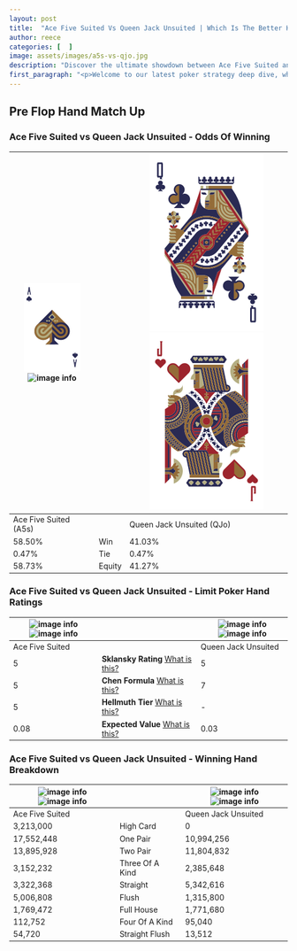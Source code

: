 ```yaml
---
layout: post
title:  "Ace Five Suited Vs Queen Jack Unsuited | Which Is The Better Hand In Poker? A Complete Guide"
author: reece
categories: [  ]
image: assets/images/a5s-vs-qjo.jpg
description: "Discover the ultimate showdown between Ace Five Suited and Queen Jack Unsuited in poker! Uncover the odds, strategies, and scenarios where one hand triumphs over the other. Get ready to up your poker game with this thrilling analysis."
first_paragraph: "<p>Welcome to our latest poker strategy deep dive, where we're pitting two distinct hands against each other in a high-stakes showdown: Ace Five Suited vs Queen Jack Unsuited.</p><p>In the dynamic world of poker, every decision counts, and knowing which hand holds the upper hand is key to your success at the table.</p><p>In this article, we'll dissect these two hands, explore the scenarios where one dominates the other, and equip you with the knowledge to make strategic choices that can tip the odds in your favor.</p><p>Get ready to unravel the intriguing dynamics of these poker hands and elevate your game to new heights.</p>"
---
```




[comment]: # (sp0)

## Pre Flop Hand Match Up

<div class="table hand-ratings" markdown="1"> 



### Ace Five Suited vs Queen Jack Unsuited - Odds Of Winning


    
| ![image info](assets/images/hand1/A.png) ![image info](assets/images/hand1/5s.png) |  | ![image info](assets/images/hand2/Q.png) ![image info](assets/images/hand2/Jo.png) |
| -------- | -------- | -------- |
| Ace Five Suited (A5s) |  | Queen Jack Unsuited (QJo) |
| 58.50% | Win | 41.03% |
| 0.47% | Tie | 0.47% |
| 58.73% | Equity | 41.27% |




[comment]: # (sp1)



### Ace Five Suited vs Queen Jack Unsuited - Limit Poker Hand Ratings


    
| ![image info](https://www.riverpairs.com/assets/images/hand1/A.png) ![image info](https://www.riverpairs.com/assets/images/hand1/5s.png) |  | ![image info](https://www.riverpairs.com/assets/images/hand2/Q.png) ![image info](https://www.riverpairs.com/assets/images/hand2/Jo.png) |
| -------- | -------- | -------- |
| Ace Five Suited |  | Queen Jack Unsuited |
| 5 | **Sklansky Rating** [What is this?](/sklansky-rating-explained) | 5 |
| 5 | **Chen Formula** [What is this?](/chen-formula-explained) | 7 |
| 5 | **Hellmuth Tier** [What is this?](/Hellmuth-tier-explained) | - |
| 0.08 | **Expected Value** [What is this?](/expected-value-explained) | 0.03 |




[comment]: # (sp2)



### Ace Five Suited vs Queen Jack Unsuited - Winning Hand Breakdown


    
| ![image info](https://www.riverpairs.com/assets/images/hand1/A.png) ![image info](https://www.riverpairs.com/assets/images/hand1/5s.png) |  | ![image info](https://www.riverpairs.com/assets/images/hand2/Q.png) ![image info](https://www.riverpairs.com/assets/images/hand2/Jo.png) |
| -------- | -------- | -------- |
| Ace Five Suited |  | Queen Jack Unsuited |
| 3,213,000 | High Card | 0 |
| 17,552,448 | One Pair | 10,994,256 |
| 13,895,928 | Two Pair | 11,804,832 |
| 3,152,232 | Three Of A Kind | 2,385,648 |
| 3,322,368 | Straight | 5,342,616 |
| 5,006,808 | Flush | 1,315,800 |
| 1,769,472 | Full House | 1,771,680 |
| 112,752 | Four Of A Kind | 95,040 |
| 54,720 | Straight Flush | 13,512 |




[comment]: # (sp3)



</div>

[comment]: # (sp4)



[comment]: # (sp5)

